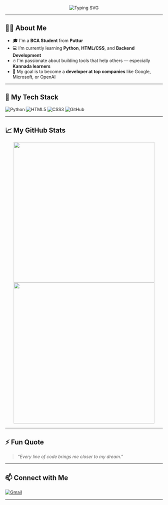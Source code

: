 <!-- Profile Header Animation -->
<p align="center">
  <img src="https://readme-typing-svg.demolab.com?font=Fira+Code&size=28&pause=1000&color=00FEEF&center=true&vCenter=true&width=800&lines=Hi+%F0%9F%91%8B%2C+I'm+Shahil+from+Puttur.;BCA+Student+%7C+Aspiring+Developer+%F0%9F%92%BB;Learning+Python+and+Web+Development+%F0%9F%92%A1;Dreaming+to+Work+at+Google%2C+Microsoft+or+OpenAI+%F0%9F%9A%80" alt="Typing SVG" />
</p>

---

## 👨‍💻 About Me

- 🎓 I'm a **BCA Student** from **Puttur**
- 💻 I’m currently learning **Python**, **HTML/CSS**, and **Backend Development**
- 🔥 I'm passionate about building tools that help others — especially **Kannada learners**
- 🎯 My goal is to become a **developer at top companies** like Google, Microsoft, or OpenAI

---

## 🚀 My Tech Stack

![Python](https://img.shields.io/badge/Python-3776AB?style=for-the-badge&logo=python&logoColor=white)
![HTML5](https://img.shields.io/badge/HTML5-e34c26?style=for-the-badge&logo=html5&logoColor=white)
![CSS3](https://img.shields.io/badge/CSS3-264de4?style=for-the-badge&logo=css3&logoColor=white)
![GitHub](https://img.shields.io/badge/GitHub-100000?style=for-the-badge&logo=github&logoColor=white)

---

## 📈 My GitHub Stats

<p align="center">
  <img src="https://github-readme-stats.vercel.app/api?username=Shahil-Puttur&show_icons=true&theme=radical&hide=prs&count_private=true" width="450" />
  <img src="https://github-readme-streak-stats.herokuapp.com/?user=Shahil-Puttur&theme=radical" width="450"/>
</p>

---

## ⚡ Fun Quote

> *“Every line of code brings me closer to my dream.”*

---

## 📫 Connect with Me

[![Gmail](https://img.shields.io/badge/Gmail-D14836?style=for-the-badge&logo=gmail&logoColor=white)](mailto:youremail@example.com)

---
